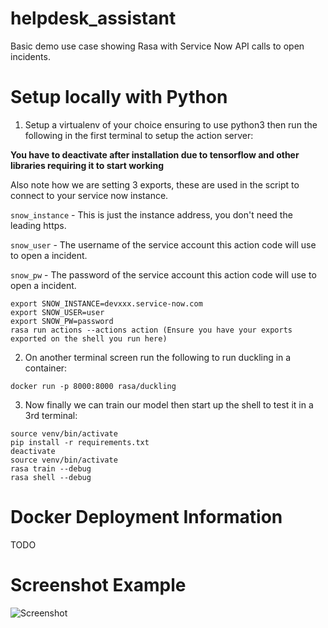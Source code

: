 # helpdesk_assistant
Basic demo use case showing Rasa with Service Now API calls to open incidents.

# Setup locally with Python
1. Setup a virtualenv of your choice ensuring to use python3 then run the following in the first terminal to setup the action server:

**You have to deactivate after installation due to tensorflow and other libraries requiring it to start working**

Also note how we are setting 3 exports, these are used in the script to connect to your service now instance.

`snow_instance` - This is just the instance address, you don't need the leading https.

`snow_user` - The username of the service account this action code will use to open a incident.

`snow_pw` - The password of the service account this action code will use to open a incident.

```
export SNOW_INSTANCE=devxxx.service-now.com
export SNOW_USER=user
export SNOW_PW=password
rasa run actions --actions action (Ensure you have your exports exported on the shell you run here)
```

2. On another terminal screen run the following to run duckling in a container:

```
docker run -p 8000:8000 rasa/duckling

```

3. Now finally we can train our model then start up the shell to test it in a 3rd terminal:

```
source venv/bin/activate
pip install -r requirements.txt
deactivate
source venv/bin/activate
rasa train --debug
rasa shell --debug
```

# Docker Deployment Information
TODO

# Screenshot Example
![Screenshot](https://github.com/RasaHQ/helpdesk-assistant/blob/master/screenshots/demo_ss.png?raw=true)
